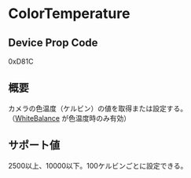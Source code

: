 # ColorTemperature

## Device Prop Code

0xD81C

## 概要

カメラの色温度（ケルビン）の値を取得または設定する。<BR>
（[WhiteBalance](../property/0x5005_WhiteBalance.md) が色温度時のみ有効）

## サポート値

2500以上、10000以下。100ケルビンごとに設定できる。
